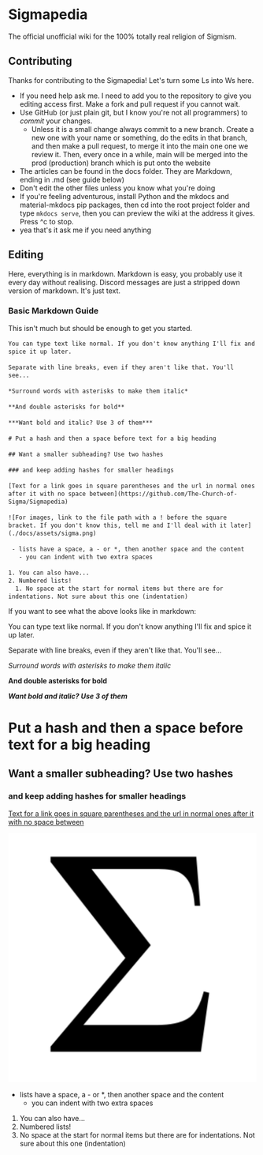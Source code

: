 # Sigmapedia
The official unofficial wiki for the 100% totally real religion of Sigmism.

## Contributing
Thanks for contributing to the Sigmapedia! Let's turn some Ls into Ws here.
 - If you need help ask me. I need to add you to the repository to give you editing access first. Make a fork and pull request if you cannot wait.
 - Use GitHub (or just plain git, but I know you're not all programmers) to *commit* your changes.
   - Unless it is a small change always commit to a new branch. Create a new one with your name or something, do the edits in that branch, and then make a pull request, to merge it into the main one one we review it. Then, every once in a while, main will be merged into the prod (production) branch which is put onto the website
 - The articles can be found in the docs folder. They are Markdown, ending in .md (see guide below)
 - Don't edit the other files unless you know what you're doing
 - If you're feeling adventurous, install Python and the mkdocs and material-mkdocs pip packages, then cd into the root project folder and type `mkdocs serve`, then you can preview the wiki at the address it gives. Press ^c to stop.
 - yea that's it ask me if you need anything

## Editing
Here, everything is in markdown. Markdown is easy, you probably use it every day without realising. Discord messages are just a stripped down version of markdown. It's just text.

### Basic Markdown Guide
This isn't much but should be enough to get you started.
```
You can type text like normal. If you don't know anything I'll fix and spice it up later.

Separate with line breaks, even if they aren't like that. You'll see...

*Surround words with asterisks to make them italic*

**And double asterisks for bold**

***Want bold and italic? Use 3 of them***

# Put a hash and then a space before text for a big heading

## Want a smaller subheading? Use two hashes

### and keep adding hashes for smaller headings

[Text for a link goes in square parentheses and the url in normal ones after it with no space between](https://github.com/The-Church-of-Sigma/Sigmapedia)

![For images, link to the file path with a ! before the square bracket. If you don't know this, tell me and I'll deal with it later](./docs/assets/sigma.png)

 - lists have a space, a - or *, then another space and the content
   - you can indent with two extra spaces

1. You can also have...
2. Numbered lists!
  1. No space at the start for normal items but there are for indentations. Not sure about this one (indentation)
```
If you want to see what the above looks like in markdown:

You can type text like normal. If you don't know anything I'll fix and spice it up later.

Separate with line breaks, even if they aren't like that. You'll see...

*Surround words with asterisks to make them italic*

**And double asterisks for bold**

***Want bold and italic? Use 3 of them***

# Put a hash and then a space before text for a big heading

## Want a smaller subheading? Use two hashes

### and keep adding hashes for smaller headings

[Text for a link goes in square parentheses and the url in normal ones after it with no space between](https://github.com/The-Church-of-Sigma/Sigmapedia)

![For images, link to the file path with a ! before the square bracket. If you don't know this, tell me and I'll deal with it later](./docs/assets/sigma.png)

 - lists have a space, a - or *, then another space and the content
   - you can indent with two extra spaces

1. You can also have...
2. Numbered lists!
  1. No space at the start for normal items but there are for indentations. Not sure about this one (indentation)
